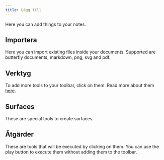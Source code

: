 ```yaml
---
title: Lägg till
---
```


Here you can add things to your notes.

## Importera

Here you can import existing files inside your documents.
Supported are butterfly documents, markdown, png, svg and pdf.

## Verktyg

To add more tools to your toolbar, click on them.
Read more about them [here](../tools).

## Surfaces

These are special tools to create surfaces.

## Åtgärder

These are tools that will be executed by clicking on them.
You can use the play button to execute them without adding them to the toolbar.
